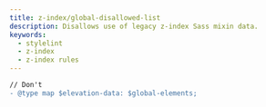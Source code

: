 ```yaml
---
title: z-index/global-disallowed-list
description: Disallows use of legacy z-index Sass mixin data.
keywords:
  - stylelint
  - z-index
  - z-index rules
---
```


```diff
// Don't
- @type map $elevation-data: $global-elements;
```
